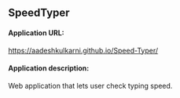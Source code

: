 <h2>SpeedTyper</h2>

<h4>Application URL:</h4>
<a href="https://aadeshkulkarni.github.io/Speed-Typer/">https://aadeshkulkarni.github.io/Speed-Typer/</a>

<h4>Application description:</h4>
<p>Web application that lets user check typing speed.</p>
